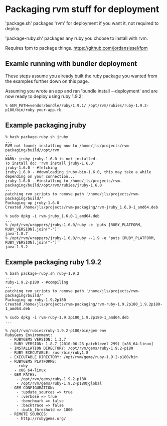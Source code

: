 # Packaging rvm stuff for deployment

'package.sh' packages 'rvm' for deployment if you want it, not required to deploy.

'package-ruby.sh' packages any ruby you choose to install with rvm.

Requires fpm to package things. <https://github.com/jordansissel/fpm>

## Examle running with bundler deployment

These steps assume you already built the ruby package you wanted from the
examples further down on this page.

Assuming you wrote an app and ran 'bundle install --deployment' and are now
ready to deploy using ruby 1.9.2:

    % GEM_PATH=vendor/bundle/ruby/1.9.1/ /opt/rvm/rubies/ruby-1.9.2-p180/bin/ruby your-app.rb

## Example packaging jruby

    % bash package-ruby.sh jruby
    ...
    RVM not found; installing now to /home/jls/projects/rvm-packaging/build//opt/rvm
    ...
    WARN: jruby jruby-1.6.0 is not installed.
    To install do: 'rvm install jruby-1.6.0'
    jruby-1.6.0 - #fetching
    jruby-1.6.0 - #downloading jruby-bin-1.6.0, this may take a while depending on your connection...
    jruby-1.6.0 - #installing to /home/jls/projects/rvm-packaging/build//opt/rvm/rubies/jruby-1.6.0
    ...
    patching rvm scripts to remove path '/home/jls/projects/rvm-packaging/build/'
    Packaging up jruby-1.6.0
    Created /home/jls/projects/rvm-packaging/rvm-jruby_1.6.0-1_amd64.deb

    % sudo dpkg -i rvm-jruby_1.6.0-1_amd64.deb
    ...
    % /opt/rvm/wrappers/jruby-1.6.0/ruby -e 'puts [RUBY_PLATFORM, RUBY_VERSION].join("-")'
    java-1.8.7
    % /opt/rvm/wrappers/jruby-1.6.0/ruby --1.9 -e 'puts [RUBY_PLATFORM, RUBY_VERSION].join("-")'
    java-1.9.2


## Example packaging ruby 1.9.2

    % bash package-ruby.sh ruby-1.9.2
    ...
    ruby-1.9.2-p180 - #compiling
    ...
    patching rvm scripts to remove path '/home/jls/projects/rvm-packaging/build/'
    Packaging up ruby-1.9.2p180
    Created /home/jls/projects/rvm-packaging/rvm-ruby-1.9.2p180_1.9.2p180-1_amd64.deb

    % sudo dpkg -i rvm-ruby-1.9.2p180_1.9.2p180-1_amd64.deb
    ...

    % /opt/rvm/rubies/ruby-1.9.2-p180/bin/gem env
    RubyGems Environment:
      - RUBYGEMS VERSION: 1.3.7
      - RUBY VERSION: 1.8.7 (2010-06-23 patchlevel 299) [x86_64-linux]
      - INSTALLATION DIRECTORY: /opt/rvm/gems/ruby-1.9.2-p180
      - RUBY EXECUTABLE: /usr/bin/ruby1.8
      - EXECUTABLE DIRECTORY: /opt/rvm/gems/ruby-1.9.2-p180/bin
      - RUBYGEMS PLATFORMS:
        - ruby
        - x86_64-linux
      - GEM PATHS:
         - /opt/rvm/gems/ruby-1.9.2-p180
         - /opt/rvm/gems/ruby-1.9.2-p180@global
      - GEM CONFIGURATION:
         - :update_sources => true
         - :verbose => true
         - :benchmark => false
         - :backtrace => false
         - :bulk_threshold => 1000
      - REMOTE SOURCES:
         - http://rubygems.org/

